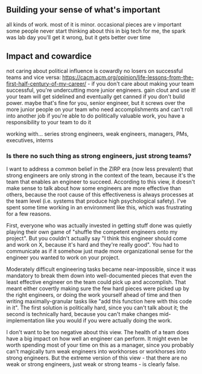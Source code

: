 
## Building your sense of what's important

all kinds of work. most of it is minor. occasional pieces are v important
some people never start thinking about this in big tech
for me, the spark was lab day
you'll get it wrong, but it gets better over time

## Impact and cowardice

not caring about political influence is cowardly
no losers on successful teams and vice versa: https://cacm.acm.org/opinion/life-lessons-from-the-first-half-century-of-my-career/ - if you don't care about making your team successful, you're undercutting more junior engineers. gain clout and use it!
your team will get sidelined and eventually get canned if you don't build power. maybe that's fine for you, senior engineer, but it screws over the more junior people on your team who need accomplishments and can't roll into another job
if you're able to do politically valuable work, you have a responsibility to your team to do it


working with... series
strong engineers, weak engineers, managers, PMs, executives, interns

### Is there no such thing as strong engineers, just strong teams?

I want to address a common belief in the ZIRP era (now less prevalent) that strong engineers are only strong in the context of the team, because it's the team that enables an engineer to succeed. According to this view, it doesn't make sense to talk about how some engineers are more effective than others, because the root cause of this effectiveness is always processes at the team level (i.e. systems that produce high psychological safety). I've spent some time working in an environment like this, which was frustrating for a few reasons.

First, everyone who was actually invested in getting stuff done was quietly playing their own game of "shuffle the competent engineers onto my project". But you couldn't actually say "I think this engineer should come and work on X, because it's hard and they're really good". You had to communicate as if it somehow just made more organizational sense for the engineer you wanted to work on your project.

Moderately difficult engineering tasks became near-impossible, since it was mandatory to break them down into well-documented pieces that even the least effective engineer on the team could pick up and accomplish. That meant either covertly making sure the few hard pieces were picked up by the right engineers, or doing the work yourself ahead of time and then writing maximally-granular tasks like "add this function here with this code in it". The first solution is politically hard, since you can't talk about it; the second is technically hard, because you can't make changes mid-implementation like you would if you were actually doing the work.

I don't want to be too negative about this view. The health of a team does have a big impact on how well an engineer can perform. It might even be worth spending most of your time on this as a manager, since you probably can't magically turn weak engineers into workhorses or workhorses into strong engineers. But the extreme version of this view - that there are no weak or strong engineers, just weak or strong teams - is clearly false.

